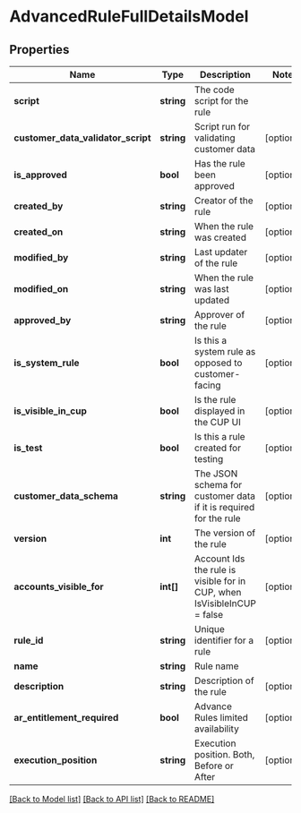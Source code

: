 # AdvancedRuleFullDetailsModel

## Properties
Name | Type | Description | Notes
------------ | ------------- | ------------- | -------------
**script** | **string** | The code script for the rule | 
**customer_data_validator_script** | **string** | Script run for validating customer data | [optional] 
**is_approved** | **bool** | Has the rule been approved | [optional] 
**created_by** | **string** | Creator of the rule | [optional] 
**created_on** | **string** | When the rule was created | [optional] 
**modified_by** | **string** | Last updater of the rule | [optional] 
**modified_on** | **string** | When the rule was last updated | [optional] 
**approved_by** | **string** | Approver of the rule | [optional] 
**is_system_rule** | **bool** | Is this a system rule as opposed to customer-facing | [optional] 
**is_visible_in_cup** | **bool** | Is the rule displayed in the CUP UI | [optional] 
**is_test** | **bool** | Is this a rule created for testing | [optional] 
**customer_data_schema** | **string** | The JSON schema for customer data if it is required for the rule | [optional] 
**version** | **int** | The version of the rule | [optional] 
**accounts_visible_for** | **int[]** | Account Ids the rule is visible for in CUP, when IsVisibleInCUP &#x3D; false | [optional] 
**rule_id** | **string** | Unique identifier for a rule | [optional] 
**name** | **string** | Rule name | 
**description** | **string** | Description of the rule | [optional] 
**ar_entitlement_required** | **bool** | Advance Rules limited availability | [optional] 
**execution_position** | **string** | Execution position. Both, Before or After | [optional] 

[[Back to Model list]](../README.md#documentation-for-models) [[Back to API list]](../README.md#documentation-for-api-endpoints) [[Back to README]](../README.md)


